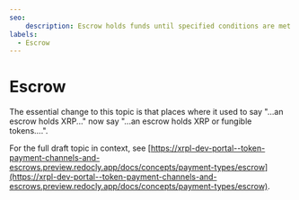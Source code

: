 ```yaml
---
seo:
    description: Escrow holds funds until specified conditions are met.
labels:
  - Escrow
---
```

# Escrow

The essential change to this topic is that places where it used to say "...an escrow holds XRP..." now say "...an escrow holds XRP or fungible tokens....".

For the full draft topic in context, see [https://xrpl-dev-portal--token-payment-channels-and-escrows.preview.redocly.app/docs/concepts/payment-types/escrow](https://xrpl-dev-portal--token-payment-channels-and-escrows.preview.redocly.app/docs/concepts/payment-types/escrow).